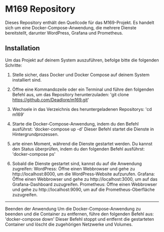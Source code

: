 # M169 Repository

Dieses Repository enthält den Quellcode für das M169-Projekt. Es handelt sich um eine Docker-Compose-Anwendung, die mehrere Dienste bereitstellt, darunter WordPress, Grafana und Prometheus.

## Installation

Um das Projekt auf deinem System auszuführen, befolge bitte die folgenden Schritte:

1. Stelle sicher, dass Docker und Docker Compose auf deinem System installiert sind.

2. Öffne eine Kommandozeile oder ein Terminal und führe den folgenden Befehl aus, um das Repository herunterzuladen:
  'git clone https://github.com/Deadlore/m169.git'
   
3. Wechsele in das Verzeichnis des heruntergeladenen Repositorys:
  'cd m169'

4. Starte die Docker-Compose-Anwendung, indem du den Befehl ausführst:
  'docker-compose up -d'
Dieser Befehl startet die Dienste in Hintergrundprozessen.

5. arte einen Moment, während die Dienste gestartet werden. Du kannst den Status überprüfen, indem du den folgenden Befehl ausführst:
  'docker-compose ps'

6. Sobald die Dienste gestartet sind, kannst du auf die Anwendung zugreifen:
WordPress: Öffne einen Webbrowser und gehe zu http://localhost:8000, um die WordPress-Website aufzurufen.
Grafana: Öffne einen Webbrowser und gehe zu http://localhost:3000, um auf das Grafana-Dashboard zuzugreifen.
Prometheus: Öffne einen Webbrowser und gehe zu http://localhost:9090, um auf die Prometheus-Oberfläche zuzugreifen.

----------------------------------------------------------------------------------------------------------------------------------------------------------------------------------------------------

Beenden der Anwendung
Um die Docker-Compose-Anwendung zu beenden und die Container zu entfernen, führe den folgenden Befehl aus:
  'docker-compose down'
Dieser Befehl stoppt und entfernt die gestarteten Container und löscht die zugehörigen Netzwerke und Volumes.

